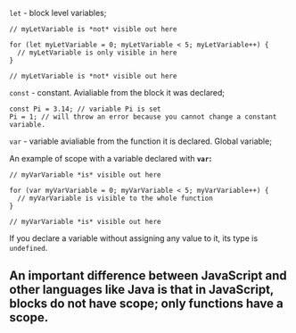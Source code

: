 `let` - block level variables;

```
// myLetVariable is *not* visible out here

for (let myLetVariable = 0; myLetVariable < 5; myLetVariable++) {
  // myLetVariable is only visible in here
}

// myLetVariable is *not* visible out here
```

`const` - constant. Avialiable from the block it was declared;

```
const Pi = 3.14; // variable Pi is set
Pi = 1; // will throw an error because you cannot change a constant variable.
```

`var` - variable avialiable from the function it is declared. Global variable;

An example of scope with a variable declared with **`var`:**

```
// myVarVariable *is* visible out here

for (var myVarVariable = 0; myVarVariable < 5; myVarVariable++) {
  // myVarVariable is visible to the whole function
}

// myVarVariable *is* visible out here
```

If you declare a variable without assigning any value to it, its type is `undefined`.

## An important difference between JavaScript and other languages like Java is that in JavaScript, blocks do not have scope; only functions have a scope.
